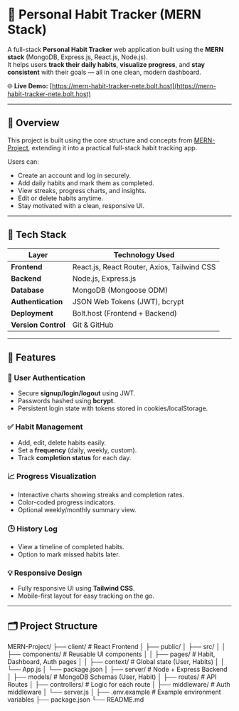 # 🧠 Personal Habit Tracker (MERN Stack)

A full-stack **Personal Habit Tracker** web application built using the **MERN stack** (MongoDB, Express.js, React.js, Node.js).  
It helps users **track their daily habits**, **visualize progress**, and **stay consistent** with their goals — all in one clean, modern dashboard.

🌐 **Live Demo:** [https://mern-habit-tracker-nete.bolt.host](https://mern-habit-tracker-nete.bolt.host)

---

## 🚀 Overview

This project is built using the core structure and concepts from [MERN-Project](https://github.com/RohanSingh0208/MERN-Project), extending it into a practical full-stack habit tracking app.

Users can:
- Create an account and log in securely.
- Add daily habits and mark them as completed.
- View streaks, progress charts, and insights.
- Edit or delete habits anytime.
- Stay motivated with a clean, responsive UI.

---

## 🧩 Tech Stack

| Layer | Technology Used |
|-------|------------------|
| **Frontend** | React.js, React Router, Axios, Tailwind CSS |
| **Backend** | Node.js, Express.js |
| **Database** | MongoDB (Mongoose ODM) |
| **Authentication** | JSON Web Tokens (JWT), bcrypt |
| **Deployment** | Bolt.host (Frontend + Backend) |
| **Version Control** | Git & GitHub |

---

## 📸 Features

### 👤 User Authentication
- Secure **signup/login/logout** using JWT.
- Passwords hashed using **bcrypt**.
- Persistent login state with tokens stored in cookies/localStorage.

### ✅ Habit Management
- Add, edit, delete habits easily.
- Set a **frequency** (daily, weekly, custom).
- Track **completion status** for each day.

### 📈 Progress Visualization
- Interactive charts showing streaks and completion rates.
- Color-coded progress indicators.
- Optional weekly/monthly summary view.

### 🕒 History Log
- View a timeline of completed habits.
- Option to mark missed habits later.

### 💡 Responsive Design
- Fully responsive UI using **Tailwind CSS**.
- Mobile-first layout for easy tracking on the go.

---

## 🗂️ Project Structure

MERN-Project/
├── client/ # React Frontend
│ ├── public/
│ ├── src/
│ │ ├── components/ # Reusable UI components
│ │ ├── pages/ # Habit, Dashboard, Auth pages
│ │ ├── context/ # Global state (User, Habits)
│ │ └── App.js
│ └── package.json
│
├── server/ # Node + Express Backend
│ ├── models/ # MongoDB Schemas (User, Habit)
│ ├── routes/ # API Routes
│ ├── controllers/ # Logic for each route
│ ├── middleware/ # Auth middleware
│ └── server.js
│
├── .env.example # Example environment variables
├── package.json
└── README.md
